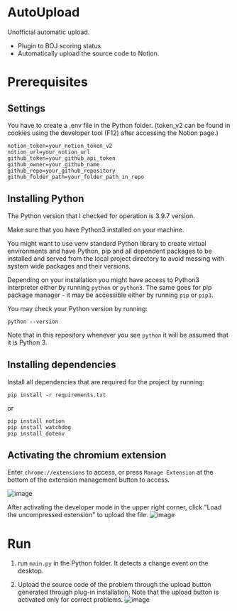 # AutoUpload

Unofficial automatic upload.

- Plugin to BOJ scoring status
- Automatically upload the source code to Notion.

# Prerequisites

## Settings

You have to create a .env file in the Python folder.
(token_v2 can be found in cookies using the developer tool (F12) after accessing the Notion page.)

```
notion_token=your_notion_token_v2
notion_url=your_notion_url
github_token=your_github_api_token
github_owner=your_github_name
github_repo=your_github_repository
github_folder_path=your_folder_path_in_repo
```

## Installing Python

The Python version that I checked for operation is 3.9.7 version.

Make sure that you have Python3 installed on your machine.

You might want to use venv standard Python library to create virtual environments and have Python, pip and all dependent packages to be installed and served from the local project directory to avoid messing with system wide packages and their versions.

Depending on your installation you might have access to Python3 interpreter either by running `python` or `python3`. The same goes for pip package manager - it may be accessible either by running `pip` or `pip3`.

You may check your Python version by running:

`python --version`

Note that in this repository whenever you see `python` it will be assumed that it is Python 3.

## Installing dependencies

Install all dependencies that are required for the project by running:

`pip install -r requirements.txt`

or

```
pip install notion
pip install watchdog
pip install dotenv
```

## Activating the chromium extension

Enter `chrome://extensions` to access, or press `Manage Extension` at the bottom of the extension management button to access.

![image](https://user-images.githubusercontent.com/44386047/151270761-33642452-23ec-49d8-ad1e-f89f06361b7b.png)

After activating the developer mode in the upper right corner, click "Load the uncompressed extension" to upload the file.
![image](https://user-images.githubusercontent.com/44386047/151270848-92ab5190-b237-4d2d-a4cc-bc9bac8bb9fe.png)

# Run

1. run `main.py` in the Python folder.
   It detects a change event on the desktop.

2. Upload the source code of the problem through the upload button generated through plug-in installation.
   Note that the upload button is activated only for correct problems.
   ![image](https://user-images.githubusercontent.com/44386047/151271158-072e9250-802b-4b4d-9b46-8203a8e5a43e.png)
